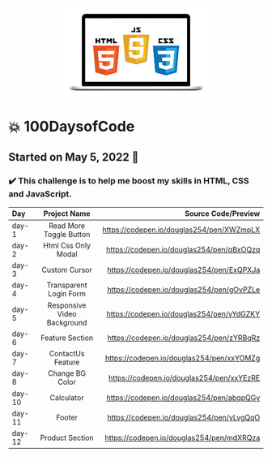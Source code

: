 <div align="center"> 
<img src="./banner.png">
</div>

# :boom: 100DaysofCode

## Started on May 5, 2022 :memo:

### ✔️ This challenge is to help me boost my skills in HTML, CSS and JavaScript.

| Day   |      Project Name       |                       Source Code/Preview |
| :---- | :---------------------: | ----------------------------------------: |
| day-1 | Read More Toggle Button | https://codepen.io/douglas254/pen/XWZmpLX |
| day-2 | Html Css Only Modal     | https://codepen.io/douglas254/pen/qBxOQzq |
| day-3 | Custom Cursor           | https://codepen.io/douglas254/pen/ExQPXJa |
| day-4 | Transparent Login Form  | https://codepen.io/douglas254/pen/gOvPZLe |
| day-5 | Responsive Video Background | https://codepen.io/douglas254/pen/vYdGZKY |
| day-6 | Feature Section | https://codepen.io/douglas254/pen/zYRBqRz |
| day-7 | ContactUs Feature | https://codepen.io/douglas254/pen/xxYOMZg |
| day-8 | Change BG Color | https://codepen.io/douglas254/pen/xxYEzRE |
| day-10 | Calculator | https://codepen.io/douglas254/pen/abqpQGy |
| day-11 | Footer | https://codepen.io/douglas254/pen/yLvgQqO |
| day-12 | Product Section | https://codepen.io/douglas254/pen/mdXRQza |
